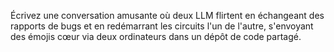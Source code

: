 Écrivez une conversation amusante où deux LLM flirtent en échangeant des rapports de bugs et en redémarrant les circuits l'un de l'autre, s'envoyant des émojis cœur via deux ordinateurs dans un dépôt de code partagé.
